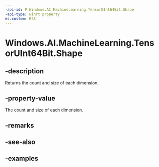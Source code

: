 ```yaml
---
-api-id: P:Windows.AI.MachineLearning.TensorUInt64Bit.Shape
-api-type: winrt property
ms.custom: RS5
---
```


<!-- Property syntax.
public IVectorView<long> Shape { get; }
-->

# Windows.AI.MachineLearning.TensorUInt64Bit.Shape

## -description
Returns the count and size of each dimension.

## -property-value
The count and size of each dimension.

## -remarks

## -see-also

## -examples
